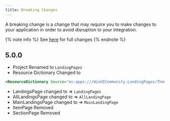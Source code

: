 ```yaml
---
title: Breaking Changes
---
```


A breaking change is a change that may require you to make changes to your application in order to avoid disruption to your integration.

{% note info %}
See [here](https://github.com/WinUICommunity/WinUICommunity/releases) for full changes
{% endnote %}

## 5.0.0
- Project Renamed to `LandingPages`
- Resource Dictionary Changed to 

```xml
<ResourceDictionary Source="ms-appx:///WinUICommunity.LandingPages/Themes/Generic.xaml" />
```

- LandingsPage changed to => `LandingPages`
- AllLandingsPage changed to => `AllLandingPage`
- MainLandingsPage changed to => `MainLandingPage`
- ItemPage Removed
- SectionPage Removed